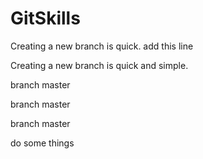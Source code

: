 # GitSkills
Creating a new branch is quick.
add this line

Creating a new branch is quick and simple.

branch master

branch master

branch master

do some things